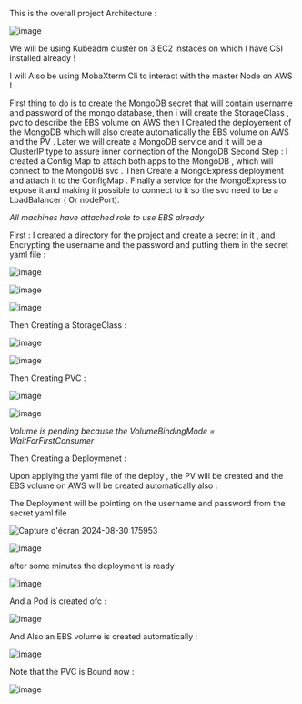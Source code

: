 This is the overall project Architecture :

![image](https://github.com/user-attachments/assets/0e3ae24b-7498-494b-83b9-7773716f2f6b)

We will be using Kubeadm cluster on 3 EC2 instaces on which I have CSI installed already !  

I will Also be using MobaXterm Cli to interact with the master Node on AWS !


First thing to do is to create the MongoDB secret that will contain username and password of the mongo database, then i will create the StorageClass , pvc to describe the EBS volume on AWS 
then I Created the deployement of the MongoDB which will also create automatically the EBS volume on AWS and the PV .
Later we will create a MongoDB service and it will be a ClusterIP type to assure inner connection of the MongoDB 
Second Step : I created a Config Map to attach both apps to the MongoDB , which will connect to the MongoDB svc .
Then Create a MongoExpress deployment and attach it to the ConfigMap .
Finally a service for the MongoExpress to expose it and making it possible to connect to it so the svc need to be a LoadBalancer ( Or nodePort).

*All machines have attached role to use EBS already*

First : I created a directory for the project and create a secret in it , and Encrypting the username and the password and putting them in the secret yaml file :

![image](https://github.com/user-attachments/assets/ffe394bf-0ebb-4b2b-ac87-e5db8892ac40)

![image](https://github.com/user-attachments/assets/35e421be-f969-42a6-8436-a72d3c37582a)

![image](https://github.com/user-attachments/assets/17cd199b-0c44-4020-936a-36d74ea330f4)

Then Creating a StorageClass : 

![image](https://github.com/user-attachments/assets/5ca3ae14-0111-43b0-9bb3-63db4896619b)

![image](https://github.com/user-attachments/assets/3059ae4d-cbbd-435d-a6f2-37e448e6c294)

Then Creating PVC : 

![image](https://github.com/user-attachments/assets/7e82bc79-6327-4209-a4cd-449b6fc29d69)

![image](https://github.com/user-attachments/assets/ab8f0bc4-5099-4895-916b-47b49e25a855)

*Volume is pending because the VolumeBindingMode = WaitForFirstConsumer*

Then Creating a Deploymenet : 

Upon applying the yaml file of the deploy , the PV will be created and the EBS volume on AWS will be created automatically also : 

The Deployment will be pointing on the username and password from the secret yaml file 

![Capture d'écran 2024-08-30 175953](https://github.com/user-attachments/assets/23084086-f779-499e-a6f4-8011f622eb44)

![image](https://github.com/user-attachments/assets/69625304-28aa-44e3-88ac-471ec5e53b7a)

after some minutes the deployment is ready

![image](https://github.com/user-attachments/assets/f7b3db7d-76af-480d-978e-017802468eb1)

And a Pod is created ofc : 

![image](https://github.com/user-attachments/assets/411a86ad-d045-4e4e-b112-eaa20cca1bca)

And Also an EBS volume is created automatically : 

![image](https://github.com/user-attachments/assets/1614bf44-3062-45c2-9ade-14ef102c5bba)

Note that the PVC is Bound now : 

![image](https://github.com/user-attachments/assets/c2c4df24-3a1f-488d-8697-aacc7d51e949)













